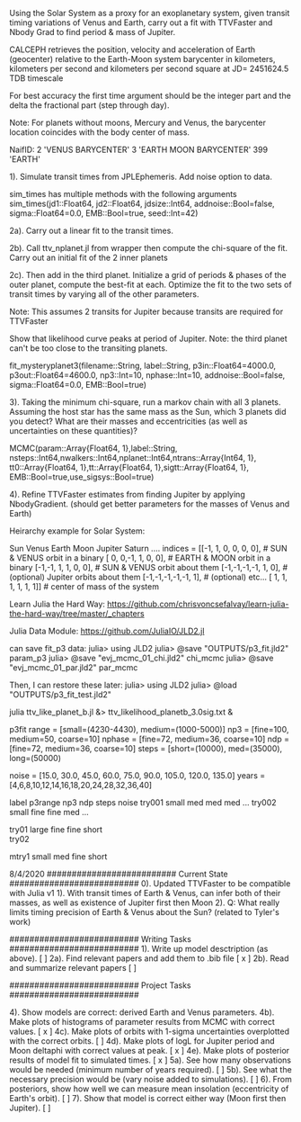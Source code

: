 Using the Solar System as a proxy for an exoplanetary system, 
given transit timing variations of Venus and Earth, carry out
a fit with TTVFaster and Nbody Grad to find period & mass of Jupiter.

CALCEPH 
retrieves the position, velocity and acceleration of Earth (geocenter) relative
to the Earth-Moon system barycenter in kilometers, kilometers per second and
kilometers per second square at JD= 2451624.5 TDB timescale

For best accuracy the first time argument should be the integer part 
and the delta the fractional part (step through day).

Note: For planets without moons, Mercury and Venus, 
the barycenter location coincides with the body center of mass. 

NaifID: 
      2           'VENUS BARYCENTER'
      3           'EARTH MOON BARYCENTER'
      399         'EARTH'

1). Simulate transit times from JPLEphemeris. Add noise option to data.

sim_times has multiple methods with the following arguments
sim_times(jd1::Float64, jd2::Float64, jdsize::Int64, 
    addnoise::Bool=false, sigma::Float64=0.0, EMB::Bool=true, seed::Int=42)

2a). Carry out a linear fit to the transit times. 

2b). Call ttv_nplanet.jl from wrapper then compute the chi-square 
of the fit. Carry out an initial fit of the 2 inner planets

2c). Then add in the third planet. Initialize a grid of periods & 
phases of the outer planet, compute the best-fit at each.
Optimize the fit to the two sets of transit times by varying all of the
other parameters. 

Note: This assumes 2 transits for Jupiter because transits are required for TTVFaster

Show that likelihood curve peaks at period of Jupiter.
Note: the third planet can't be too close to the transiting planets.

fit_mysteryplanet3(filename::String, label::String,
  p3in::Float64=4000.0, p3out::Float64=4600.0, np3::Int=10, nphase::Int=10, 
  addnoise::Bool=false, sigma::Float64=0.0, EMB::Bool=true)

3).  Taking the minimum chi-square, run a markov chain with
all 3 planets.  Assuming the host star has the same mass
as the Sun, which 3 planets did you detect?  What are their
masses and eccentricities (as well as uncertainties on these
quantities)?

MCMC(param::Array{Float64, 1},label::String,
  nsteps::Int64,nwalkers::Int64,nplanet::Int64,ntrans::Array{Int64, 1},
  tt0::Array{Float64, 1},tt::Array{Float64, 1},sigtt::Array{Float64, 1},
  EMB::Bool=true,use_sigsys::Bool=true)  

4). Refine TTVFaster estimates from finding Jupiter by applying NbodyGradient.
(should get better parameters for the masses of Venus and Earth)

Heirarchy example for Solar System:

Sun Venus Earth Moon Jupiter Saturn ....
indices = [[-1, 1, 0, 0, 0, 0],  # SUN & VENUS orbit in a binary
           [ 0, 0,-1, 1, 0, 0],  # EARTH & MOON orbit in a binary 
           [-1,-1, 1, 1, 0, 0],  # SUN & VENUS orbit about them 
           [-1,-1,-1,-1, 1, 0],	 # (optional) Jupiter orbits about them
           [-1,-1,-1,-1,-1, 1],	 # (optional) etc...
           [ 1, 1, 1, 1, 1, 1]]  # center of mass of the system

Learn Julia the Hard Way:
https://github.com/chrisvoncsefalvay/learn-julia-the-hard-way/tree/master/_chapters

Julia Data Module:
https://github.com/JuliaIO/JLD2.jl

can save fit_p3 data:
julia> using JLD2
julia> @save "OUTPUTS/p3_fit.jld2" param_p3
julia> @save "evj_mcmc_01_chi.jld2" chi_mcmc
julia> @save "evj_mcmc_01_par.jld2" par_mcmc

Then, I can restore these later:
julia> using JLD2
julia> @load "OUTPUTS/p3_fit_test.jld2"

julia ttv_like_planet_b.jl &> ttv_likelihood_planetb_3.0sig.txt &

p3fit range = [small=(4230-4430), medium=(1000-5000)] <!-- large=(500-5000), xlarge=(500-10000) --> 
np3 = [fine=100, medium=50, coarse=10] <!-- xfine=1000 -->
nphase = [fine=72, medium=36, coarse=10] <!-- xfine=1000 -->
ndp = [fine=72, medium=36, coarse=10] <!-- xfine=120 -->
steps = [short=(10000), med=(35000), long=(50000)<!-- xlong=(100000) -->

noise = [15.0, 30.0, 45.0, 60.0, 75.0, 90.0, 105.0, 120.0, 135.0] <!-- which of these are realistic? -->
years = [4,6,8,10,12,14,16,18,20,24,28,32,36,40]

label 	p3range  np3   ndp   steps	noise
try001	small    med   med   med    ...
try002	small	   fine	 fine  med    ...

try01	  large    fine   fine   short	 
try02

mtry1   small   med   fine    short

8/4/2020
##########################	Current State	##########################
0). Updated TTVFaster to be compatible with Julia v1
1). With transit times of Earth & Venus, can infer both of
their masses, as well as existence of Jupiter first then Moon
2). Q: What really limits timing precision of Earth & Venus
about the Sun? (related to Tyler's work)

<!-- 3). The masses inferred with sufficient data are good, although
still a bit more discrepant than I would like:  I need to
implement an N-body fit. -->

##########################	Writing Tasks	##########################
1). Write up model desctription (as above). [ ]
2a). Find relevant papers and add them to .bib file [ x ]
2b). Read and summarize relevant papers [ ]

##########################  Project Tasks ##########################
<!-- 1). Makes plots of the contributions of individual bodies (including the ones we are neglecting). [ x ]
2a). Add in the option for Moon. [ x ]
2b). Fit for Moon deltaphi. [ x ]
3). Create slurm file to run multiple grids on hyak.mox [ x ] -->
4). Show models are correct: derived Earth and Venus parameters.
4b). Make plots of histograms of parameter results from MCMC with correct values. [ x ]
4c). Make plots of orbits with 1-sigma uncertainties overplotted with the correct orbits. [  ]
4d). Make plots of logL for Jupiter period and Moon deltaphi with correct values at peak. [ x ]
4e). Make plots of posterior results of model fit to simulated times. [ x ] 
5a). See how many observations would be needed (minimum number of years required). [ ]
5b). See what the necessary precision would be (vary noise added to simulations). [ ]
6). From posteriors, show how well we can measure mean insolation (eccentricity of Earth's orbit). [ ]
7). Show that model is correct either way (Moon first then Jupiter). [ ]

<!-- ##########################	Optional Tasks	##########################
3). Figure out what the actual expected timing precision
would be (limited by stellar noise -- related to Tyler's work). 
3a). Could use existing telescope precision info
5). See if we can detect Mars [ ] or Saturn. [ ]
8). Figure out whether the Earth-Moon barycenter offset causes
bias in measurements and if so, why.
9a). Figure out how to speed things up so I can do a global
search, and explore duration & error bar dependence. 
9b). Do inverse matrix fitting for linear parameters (Jupiter period & Moon deltaphi) to speed things up (might be more robust).
9c). Maybe make a type to hold the pre-computed Laplace coefficents,
and pass this to routines, or create a closure for this.
13a). Make model of actual transit light curves (as opposed to just transit times).
13b). Show how well constrained densities are (for Earth and Venus).
13c). Show how well constrained densities are for Sun.
14a). Using TTVFaster for first estimate, do NBody Gradient fit. [ ]
14b). Compare TTVFaster and NBody Grad fits. [ ] -->


